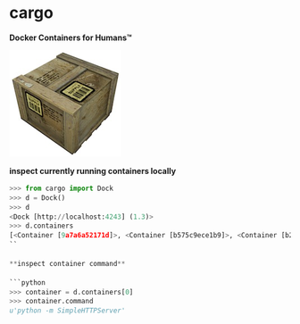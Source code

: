 cargo
=====
**Docker Containers for Humans™**

![](supply_crate.jpg)

**inspect currently running containers locally**

```python
>>> from cargo import Dock
>>> d = Dock()
>>> d 
<Dock [http://localhost:4243] (1.3)>
>>> d.containers
[<Container [9a7a6a52171d]>, <Container [b575c9ece1b9]>, <Container [b225c9398c4b]>]
``

**inspect container command**

```python
>>> container = d.containers[0]
>>> container.command
u'python -m SimpleHTTPServer'
```
